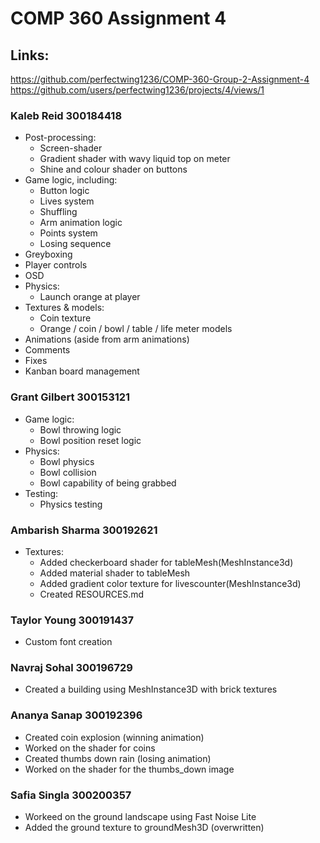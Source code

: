# COMP 360 Assignment 4

## Links:
https://github.com/perfectwing1236/COMP-360-Group-2-Assignment-4
https://github.com/users/perfectwing1236/projects/4/views/1

### Kaleb Reid 300184418
* Post-processing:
  * Screen-shader
  * Gradient shader with wavy liquid top on meter
  * Shine and colour shader on buttons
* Game logic, including:
  * Button logic
  * Lives system
  * Shuffling
  * Arm animation logic
  * Points system
  * Losing sequence
* Greyboxing
* Player controls
* OSD
* Physics:
  * Launch orange at player
* Textures & models:
  * Coin texture
  * Orange / coin / bowl / table / life meter models
* Animations (aside from arm animations)
* Comments
* Fixes
* Kanban board management

### Grant Gilbert 300153121
* Game logic:
  * Bowl throwing logic
  * Bowl position reset logic
* Physics:
  * Bowl physics
  * Bowl collision
  * Bowl capability of being grabbed
* Testing:
  * Physics testing
 
 
### Ambarish Sharma 300192621
 * Textures:
   * Added checkerboard shader for tableMesh(MeshInstance3d)
   * Added material shader to tableMesh
   * Added gradient color texture for livescounter(MeshInstance3d)
   * Created RESOURCES.md

### Taylor Young 300191437
* Custom font creation

### Navraj Sohal 300196729
* Created a building using MeshInstance3D with brick textures

### Ananya Sanap 300192396
* Created coin explosion (winning animation)
* Worked on the shader for coins
* Created thumbs down rain (losing animation)
* Worked on the shader for the thumbs_down image

### Safia Singla 300200357
* Workeed on the ground landscape using Fast Noise Lite
* Added the ground texture to groundMesh3D (overwritten)
